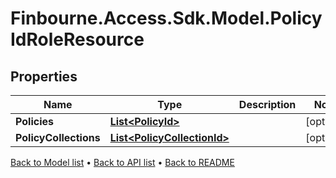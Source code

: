 # Finbourne.Access.Sdk.Model.PolicyIdRoleResource

## Properties

Name | Type | Description | Notes
------------ | ------------- | ------------- | -------------
**Policies** | [**List&lt;PolicyId&gt;**](PolicyId.md) |  | [optional] 
**PolicyCollections** | [**List&lt;PolicyCollectionId&gt;**](PolicyCollectionId.md) |  | [optional] 

[Back to Model list](../README.md#documentation-for-models) &#8226; [Back to API list](../README.md#documentation-for-api-endpoints) &#8226; [Back to README](../README.md)

